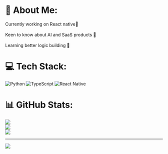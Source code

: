 # 💫 About Me:
Currently working on React native📱<br><br>Keen to know about AI and SaaS products 🧠<br><br>Learning better logic building 🤖


# 💻 Tech Stack:
![Python](https://img.shields.io/badge/python-3670A0?style=for-the-badge&logo=python&logoColor=ffdd54) ![TypeScript](https://img.shields.io/badge/typescript-%23007ACC.svg?style=for-the-badge&logo=typescript&logoColor=white) ![React Native](https://img.shields.io/badge/react_native-%2320232a.svg?style=for-the-badge&logo=react&logoColor=%2361DAFB)
# 📊 GitHub Stats:
![](https://github-readme-stats.vercel.app/api?username=appsmith-js&theme=dark&hide_border=false&include_all_commits=false&count_private=false)<br/>
![](https://github-readme-streak-stats.herokuapp.com/?user=appsmith-js&theme=dark&hide_border=false)<br/>
![](https://github-readme-stats.vercel.app/api/top-langs/?username=appsmith-js&theme=dark&hide_border=false&include_all_commits=false&count_private=false&layout=compact)

---
[![](https://visitcount.itsvg.in/api?id=appsmith-js&icon=0&color=0)](https://visitcount.itsvg.in)

<!-- Proudly created with GPRM ( https://gprm.itsvg.in ) -->
